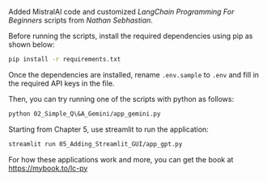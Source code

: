 Added MistralAI code and customized _LangChain Programming For Beginners_ scripts from _Nathan Sebhastian_.

Before running the scripts, install the required dependencies using pip as shown below:

```sh
pip install -r requirements.txt
```

Once the dependencies are installed, rename `.env.sample` to `.env` and fill in the required API keys in the file.

Then, you can try running one of the scripts with python as follows:

```sh
python 02_Simple_Q\&A_Gemini/app_gemini.py 
```

Starting from Chapter 5, use streamlit to run the application:

```sh
streamlit run 05_Adding_Streamlit_GUI/app_gpt.py
```

For how these applications work and more, you can get the book at https://mybook.to/lc-py
